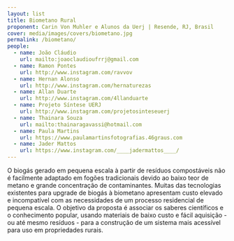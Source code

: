 ```yaml
---
layout: list
title: Biometano Rural
proponent: Carin Von Muhler e Alunos da Uerj | Resende, RJ, Brasil
cover: media/images/covers/biometano.jpg
permalink: /biometano/
people:
  - name: João Cláudio
    url: mailto:joaoclaudioufrrj@gmail.com
  - name: Ramon Pontes
    url: http://www.instagram.com/ravvov
  - name: Hernan Alonso
    url: http://www.instagram.com/hernaturezas
  - name: Allan Duarte
    url: http://www.instagram.com/4llanduarte
  - name: Projeto Síntese UERJ
    url: http://www.instagram.com/projetosinteseuerj
  - name: Thainara Souza
    url: mailto:thainaragavassi@hotmail.com
  - name: Paula Martins
    url: https://www.paulamartinsfotografias.46graus.com
  - name: Jader Mattos
    url: https://www.instagram.com/____jadermattos____/
---
```

O biogás gerado em pequena escala à partir de resíduos compostáveis não é facilmente adaptado em fogões tradicionais devido ao baixo teor de metano e grande concentração de contaminantes. Muitas das tecnologias existentes para upgrade de biogás à biometano apresentam custo elevado e incompatível com as necessidades de um processo residencial de pequena escala. O objetivo da proposta é associar os saberes científicos e o conhecimento popular, usando materiais de baixo custo e fácil aquisição - ou até mesmo resíduos - para a construção de um sistema mais acessível para uso em propriedades rurais.
